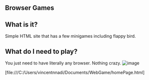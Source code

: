 Browser Games
----------------------------------------------------------------

What is it?
----------------------------------------------------------------
Simple HTML site that has a few minigames including flappy bird.

What do I need to play?
----------------------------------------------------------------
You just need to have literally any browser. Nothing crazy.
![image](https://github.com/user-attachments/assets/e2a2d560-0613-4a59-86c7-8b5b755e234b)

[file:///C:/Users/vincentnnadi/Documents/WebGame/homePage.html]

